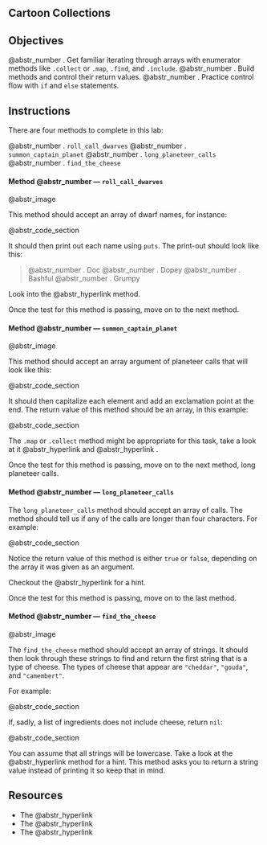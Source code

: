 ## Cartoon Collections

## Objectives

@abstr_number . Get familiar iterating through arrays with enumerator methods like `.collect` or `.map`, `.find`, and `.include`. @abstr_number . Build methods and control their return values. @abstr_number . Practice control flow with `if` and `else` statements.

## Instructions

There are four methods to complete in this lab:

@abstr_number . `roll_call_dwarves` @abstr_number . `summon_captain_planet` @abstr_number . `long_planeteer_calls` @abstr_number . `find_the_cheese`

#### Method @abstr_number — `roll_call_dwarves`

@abstr_image 

This method should accept an array of dwarf names, for instance:

@abstr_code_section 

It should then print out each name using `puts`. The print-out should look like this:

> @abstr_number . Doc @abstr_number . Dopey @abstr_number . Bashful @abstr_number . Grumpy

Look into the @abstr_hyperlink method. 

Once the test for this method is passing, move on to the next method.

#### Method @abstr_number — `summon_captain_planet`

@abstr_image 

This method should accept an array argument of planeteer calls that will look like this:

@abstr_code_section 

It should then capitalize each element and add an exclamation point at the end. The return value of this method should be an array, in this example:

@abstr_code_section 

The `.map` or `.collect` method might be appropriate for this task, take a look at it @abstr_hyperlink and @abstr_hyperlink .

Once the test for this method is passing, move on to the next method, long planeteer calls.

#### Method @abstr_number — `long_planeteer_calls`

The `long_planeteer_calls` method should accept an array of calls. The method should tell us if any of the calls are longer than four characters. For example:

@abstr_code_section 

Notice the return value of this method is either `true` or `false`, depending on the array it was given as an argument.

Checkout the @abstr_hyperlink for a hint.

Once the test for this method is passing, move on to the last method.

#### Method @abstr_number — `find_the_cheese`

@abstr_image 

The `find_the_cheese` method should accept an array of strings. It should then look through these strings to find and return the first string that is a type of cheese. The types of cheese that appear are `"cheddar"`, `"gouda"`, and `"camembert"`.

For example:

@abstr_code_section 

If, sadly, a list of ingredients does not include cheese, return `nil`:

@abstr_code_section 

You can assume that all strings will be lowercase. Take a look at the @abstr_hyperlink method for a hint. This method asks you to return a string value instead of printing it so keep that in mind.

## Resources

  * The @abstr_hyperlink 
  * The @abstr_hyperlink 
  * The @abstr_hyperlink 


